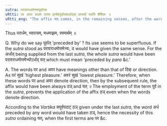 ```yaml
---
sutra: परावराधमोत्तमपूर्वाच्च
vRtti: पर अवर अधम उत्तम इत्येवंपूर्वाच्चार्धाद्यत् प्रत्ययो भवति शैषिकः ॥
vRtti_eng: "The affix यत् comes, in the remaining senses, after the word '_ardha_', when preceded by '_para_', '_avara_', '_adhama_', and '_uttama_'."
---
```

Thus परार्धम, भवरायम्, मधमाझम, रममार्थम् ॥

Q. Why do we say पूर्वात् 'preceded by' ? Its use seems to be superfluous. If the _sutra_ stood as परावराधमोत्तमेभ्यः, it would have given the same sense. For the अर्धात् being supplied from the last _sutra_, the whole _sutra_ would have been परावराधमोत्तमेभ्योऽर्धाद् यत् which must mean 'preceded by _para_ &c.'  

A. The words पर and अवर have meanings other than that of दिक् or direction. As परं सुखं 'highest pleasure.' अवरं सुखं 'lowest pleasure.' Therefore, when these words पर and अवर denote direction, then by the subsequent rule, the affix would have been always ठञ् and यत् ॥ The employment of the term पूर्व in the _sutra_, prevents the application of the affix ठञ् even when the words denote direction.
 
According to the _Vartika_ सपूर्वपदाट् ठञ् given under the last _sutra_, the word अर्ध preceded by any word would have taken ठञ्, hence the necessity of this _sutra_ ordaining यत्, when the first terms are पर &c.

